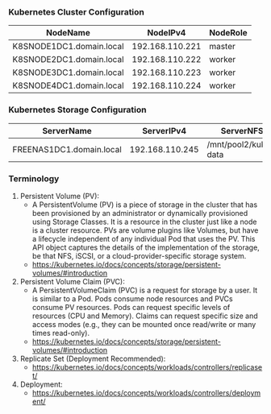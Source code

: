 ﻿### Kubernetes Cluster Configuration
| NodeName | NodeIPv4 | NodeRole |
|----------|----------|----------|
| K8SNODE1DC1.domain.local | 192.168.110.221 | master |
| K8SNODE2DC1.domain.local | 192.168.110.222 | worker |
| K8SNODE3DC1.domain.local | 192.168.110.223 | worker |
| K8SNODE4DC1.domain.local | 192.168.110.224 | worker |

### Kubernetes Storage Configuration
| ServerName | ServerIPv4 | ServerNFSShare |
|-----------|------------|----------------|
| FREENAS1DC1.domain.local | 192.168.110.245 | /mnt/pool2/kubernetes-data |

### Terminology
1. Persistent Volume (PV):
    - A PersistentVolume (PV) is a piece of storage in the cluster that has been provisioned by an administrator or dynamically provisioned using Storage Classes. It is a resource in the cluster just like a node is a cluster resource. PVs are volume plugins like Volumes, but have a lifecycle independent of any individual Pod that uses the PV. This API object captures the details of the implementation of the storage, be that NFS, iSCSI, or a cloud-provider-specific storage system.
    - https://kubernetes.io/docs/concepts/storage/persistent-volumes/#introduction
2. Persistent Volume Claim (PVC):
    - A PersistentVolumeClaim (PVC) is a request for storage by a user. It is similar to a Pod. Pods consume node resources and PVCs consume PV resources. Pods can request specific levels of resources (CPU and Memory). Claims can request specific size and access modes (e.g., they can be mounted once read/write or many times read-only).
    - https://kubernetes.io/docs/concepts/storage/persistent-volumes/#introduction
3. Replicate Set (Deployment Recommended):
    - https://kubernetes.io/docs/concepts/workloads/controllers/replicaset/
4. Deployment:
    - https://kubernetes.io/docs/concepts/workloads/controllers/deployment/

